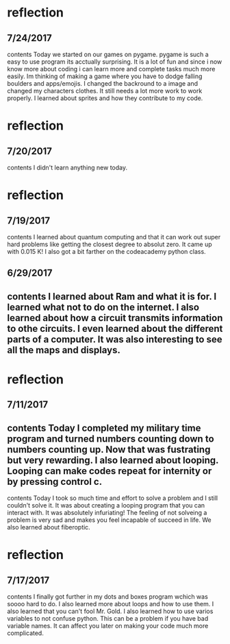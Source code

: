# reflection
## 7/24/2017
contents
Today we started on our games on pygame. pygame is such a easy to use program its acctually surprising. It is a lot of fun and since i now know more about coding i can learn more and complete tasks much more easily. Im thinking of making a game where you have to dodge falling boulders and apps/emojis. I changed the backround to a image and changed my characters clothes. It still needs a lot more work to work properly. I learned about sprites and how they contribute to my code.



# reflection
## 7/20/2017
contents
  I didn't learn anything new today.


# reflection
## 7/19/2017
contents
  I learned about quantum computing and that it can work out super hard problems like getting the closest degree to absolut zero. It came up with 0.015 K! I also got a bit farther on the codeacademy python class. 
## 6/29/2017
contents
I learned about Ram and what it is for. I learned what not to do on the internet. I also learned about how a circuit transmits information to othe circuits. I even learned about the different parts of a computer. It was also interesting to see all the maps and displays.
---
# reflection
## 7/11/2017
contents
Today I completed my military time program and turned numbers counting down to numbers counting up. Now that was fustrating but very rewarding. I also learned about looping. Looping can make codes repeat for internity or by pressing control c.
---



contents
Today I took so much time and effort to solve a problem and I still couldn't solve it. It was about creating a looping program that you can interact with. It was absolutely infuriating! The feeling of not solveing a problem is very sad and makes you feel incapable of succeed in life. We also learned about fiberoptic.

# reflection
## 7/17/2017
contents
  I finally got further in my dots and boxes program wchich was soooo hard to do. I also learned more about loops and how to use them. I also learned that you can't fool Mr. Gold. I also learned how to use varios variables to not confuse python. This can be a problem if you have bad variable names. It can affect you later on making your code much more complicated.

